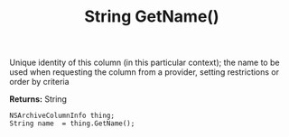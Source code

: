 ﻿---
uid: crmscript_ref_NSArchiveColumnInfo_GetName
title: String GetName()
intellisense: NSArchiveColumnInfo.GetName
keywords: NSArchiveColumnInfo, GetName
so.topic: reference
---

Unique identity of this column (in this particular context); the name to be used when requesting the column from a provider, setting restrictions or order by criteria

**Returns:** String


```crmscript
NSArchiveColumnInfo thing;
String name  = thing.GetName();
```


